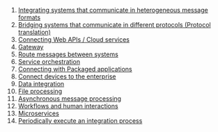 1. [Integrating systems that communicate in heterogeneous message formats](1-integrating-systems-that-communicate-in-heterogeneous-message-formats)
2. [Bridging systems that communicate in different protocols (Protocol translation)](2-Bridging-systems-that-communicate-in-different-protocols)
3. [Connecting Web APIs / Cloud services]()
4. [Gateway](4-gateway)
5. [Route messages between systems](5-Route-messages-between-systems)
6. [Service orchestration](6-service-orchestration)
7. [Connecting with Packaged applications](7-connecting-with-packaged-applications)
8. [Connect devices to the enterprise]()
9. [Data integration](9-data-integration)
10. [File processing](10-file-processing)
11. [Asynchronous message processing]()
12. [Workflows and human interactions](12-workflows-and-human-interactions)
13. [Microservices]()
14. [Periodically execute an integration process]()

